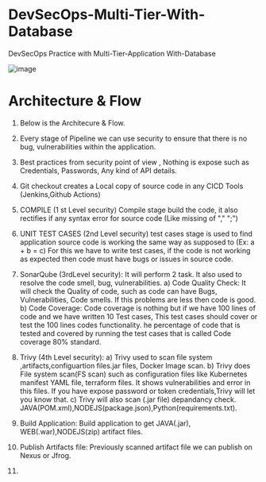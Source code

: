 # DevSecOps-Multi-Tier-With-Database
DevSecOps Practice with Multi-Tier-Application With-Database

![image](https://github.com/user-attachments/assets/f8a0c063-4e68-42e8-9705-6f62100a4ab2)



# Architecture & Flow

1.	Below is the Architecure & Flow.

2.	Every stage of Pipeline we can use security to ensure that there is no bug, vulnerabilities within the application.

3.	Best practices from security point of view , Nothing is expose such as Credentials, Passwords, Any kind of API details.

4. Git checkout creates a Local copy of source code in any CICD Tools (Jenkins,Github Actions)
   
5. COMPILE (1 st Level security) Compile stage build the code,
   it also rectifies if any syntax error for source code (Like missing of "," ";")

6. UNIT TEST CASES (2nd Level security) test cases stage is used to find application source code is working
   the same way as supposed to   (Ex: a + b = c)
   For this we have to write test cases, if the code is not working as expected then code must have bugs
   or issues in source code.

7. SonarQube (3rdLevel security):  It will perform 2 task. It also used to resolve the code smell, bug, vulnerabilities.
   a) Code Quality Check: It will  check the Quality of code, such as code can have Bugs, Vulnerabilities, Code smells.
     If this problems are less then code is good. 
   b) Code Coverage: Code coverage is nothing but if we have 100 lines of code and we have written 10 Test cases,
      This test cases should cover or test the 100 lines codes functionality.
      he percentage of code that is tested and covered by running the test cases that is called Code coverage 80% standard.
   
8. Trivy (4th Level security): a) Trivy used to scan file system ,artifacts,configuartion files.jar files, Docker Image scan.
   b) Trivy does File system scan(FS scan) such as configuration files like Kubernetes manifest YAML file, terraform files.
   It shows vulnerabilities and error in this files. If you have expose password or token credentials,Trivy will let you know that.
   c) Trivy will also scan (.jar file) depandancy check. JAVA(POM.xml),NODEJS(package.json),Python(requirements.txt).

   

10. Build Application: Build application to get JAVA(.jar), WEB(.war),NODEJS(zip) artifact files.
   
13. Publish Artifacts file: Previously scanned artifact file we can publish on Nexus or Jfrog.
13. 
    
